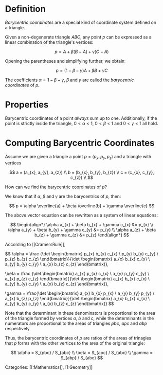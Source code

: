 
# Definition

_Barycentric coordinates_ are a special kind of coordinate system defined on a
triangle. 

Given a non-degenerate triangle $ABC$, any point $p$ can be expressed as
a linear combination of the triangle's vertices:

$$
p = A + \beta (B - A) + \gamma (C - A)
$$

Opening the parentheses and simplifying further, we obtain:

$$
p = (1 - \beta - \gamma) A + \beta B + \gamma C
$$

The coefficients $\alpha = 1 - \beta - \gamma$, $\beta$ and $\gamma$ are called
the _barycentric coordinates_ of $p$.

# Properties

Barycentric coordinates of a point _always_ sum up to one. Additionally, if the
point is strictly inside the triangle, $0 < \alpha < 1$, $0 < \beta < 1$ and
$0 < \gamma < 1$ all hold.

# Computing Barycentric Coordinates

Assume we are given a triangle a point $p = (p_{x}, p_{y}, p_{z})$ and a
triangle with vertices

$$
a = (a_{x}, a_{y}, a_{z}) \\
b = (b_{x}, b_{y}, b_{z}) \\
c = (c_{x}, c_{y}, c_{z}) \\
$$

How can we find the barycentric coordinates of $p$?

We know that if $\alpha$, $\beta$ and $\gamma$ are the barycentrics of $p$,
then:

$$
p = \alpha \overline{a} + \beta \overline{b} + \gamma \overline{c}
$$

The above vector equation can be rewritten as a system of linear equations:

$$
\begin{align*}
\alpha a_{x} + \beta b_{x} + \gamma c_{x} &= p_{x} \\
\alpha a_{y} + \beta b_{y} + \gamma c_{y} &= p_{y} \\
\alpha a_{z} + \beta b_{z} + \gamma c_{z} &= p_{z}
\end{align*}
$$

According to [[CramersRule]],

$$
\alpha = \frac {\det \begin{bmatrix} p_{x} b_{x} c_{x} \\  p_{y} b_{y} c_{y} \\  p_{z} b_{z} c_{z} \end{bmatrix}}{\det \begin{bmatrix} a_{x} b_{x} c_{x} \\  a_{y} b_{y} c_{y} \\  a_{x} b_{z} c_{z} \end{bmatrix}}, 

\beta = \frac {\det \begin{bmatrix} a_{x} p_{x} c_{x} \\  a_{y} p_{y} c_{y} \\  a_{x} p_{z} c_{z} \end{bmatrix}}{\det \begin{bmatrix} a_{x} b_{x} c_{x} \\  a_{y} b_{y} c_{y} \\  a_{x} b_{z} c_{z} \end{bmatrix}},

\gamma = \frac{\det \begin{bmatrix} a_{x} b_{x} p_{x} \\  a_{y} b_{y} p_{y} \\  a_{x} b_{z} p_{z} \end{bmatrix}}{\det \begin{bmatrix} a_{x} b_{x} c_{x} \\  a_{y} b_{y} c_{y} \\  a_{x} b_{z} c_{z} \end{bmatrix}}
$$

Note that the determinant in these denominators is proportional to the area of
the triangle formed by vertices $a$, $b$ and $c$, while the determinants in the
numerators are proportional to the areas of triangles $pbc$, $apc$ and $abp$
respectively.

Thus, the barycentric coordinates of $p$ are ratios of the areas of trinagles
that $p$ forms with the other vertices to the area of the original triangle:

$$
\alpha = S_{pbc} / S_{abc} \\
\beta = S_{apc} / S_{abc} \\
\gamma = S_{abp} / S_{abc}
$$

Categories: [[:Mathematics]], [[:Geometry]]